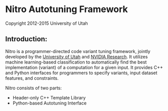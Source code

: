 # Nitro Autotuning Framework

Copyright 2012-2015 University of Utah

## Introduction:

Nitro is a programmer-directed code variant tuning framework,
jointly developed by the [University of Utah](http://www.cs.utah.edu) and [NVIDIA Research](http://research.nvidia.com). 
It utilizes machine learning-based classification to automatically
find the best implementation (variant) of a computation for a given input.
It provides C++ and Python interfaces for programmers to specify variants, input dataset features, and constraints.

Nitro consists of two parts:

* Header-only C++ Template Library
* Python-based Autotuning Interface

